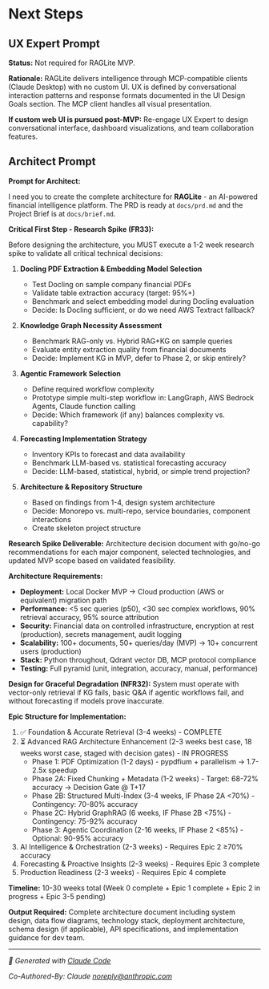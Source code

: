 # Next Steps

## UX Expert Prompt

**Status:** Not required for RAGLite MVP.

**Rationale:** RAGLite delivers intelligence through MCP-compatible clients (Claude Desktop) with no custom UI. UX is defined by conversational interaction patterns and response formats documented in the UI Design Goals section. The MCP client handles all visual presentation.

**If custom web UI is pursued post-MVP:** Re-engage UX Expert to design conversational interface, dashboard visualizations, and team collaboration features.

## Architect Prompt

**Prompt for Architect:**

I need you to create the complete architecture for **RAGLite** - an AI-powered financial intelligence platform. The PRD is ready at `docs/prd.md` and the Project Brief is at `docs/brief.md`.

**Critical First Step - Research Spike (FR33):**

Before designing the architecture, you MUST execute a 1-2 week research spike to validate all critical technical decisions:

1. **Docling PDF Extraction & Embedding Model Selection**
   - Test Docling on sample company financial PDFs
   - Validate table extraction accuracy (target: 95%+)
   - Benchmark and select embedding model during Docling evaluation
   - Decide: Is Docling sufficient, or do we need AWS Textract fallback?

2. **Knowledge Graph Necessity Assessment**
   - Benchmark RAG-only vs. Hybrid RAG+KG on sample queries
   - Evaluate entity extraction quality from financial documents
   - Decide: Implement KG in MVP, defer to Phase 2, or skip entirely?

3. **Agentic Framework Selection**
   - Define required workflow complexity
   - Prototype simple multi-step workflow in: LangGraph, AWS Bedrock Agents, Claude function calling
   - Decide: Which framework (if any) balances complexity vs. capability?

4. **Forecasting Implementation Strategy**
   - Inventory KPIs to forecast and data availability
   - Benchmark LLM-based vs. statistical forecasting accuracy
   - Decide: LLM-based, statistical, hybrid, or simple trend projection?

5. **Architecture & Repository Structure**
   - Based on findings from 1-4, design system architecture
   - Decide: Monorepo vs. multi-repo, service boundaries, component interactions
   - Create skeleton project structure

**Research Spike Deliverable:** Architecture decision document with go/no-go recommendations for each major component, selected technologies, and updated MVP scope based on validated feasibility.

**Architecture Requirements:**

- **Deployment:** Local Docker MVP → Cloud production (AWS or equivalent) migration path
- **Performance:** <5 sec queries (p50), <30 sec complex workflows, 90% retrieval accuracy, 95% source attribution
- **Security:** Financial data on controlled infrastructure, encryption at rest (production), secrets management, audit logging
- **Scalability:** 100+ documents, 50+ queries/day (MVP) → 10+ concurrent users (production)
- **Stack:** Python throughout, Qdrant vector DB, MCP protocol compliance
- **Testing:** Full pyramid (unit, integration, accuracy, manual, performance)

**Design for Graceful Degradation (NFR32):** System must operate with vector-only retrieval if KG fails, basic Q&A if agentic workflows fail, and without forecasting if models prove inaccurate.

**Epic Structure for Implementation:**
1. ✅ Foundation & Accurate Retrieval (3-4 weeks) - COMPLETE
2. ⏳ Advanced RAG Architecture Enhancement (2-3 weeks best case, 18 weeks worst case, staged with decision gates) - IN PROGRESS
   - Phase 1: PDF Optimization (1-2 days) - pypdfium + parallelism → 1.7-2.5x speedup
   - Phase 2A: Fixed Chunking + Metadata (1-2 weeks) - Target: 68-72% accuracy → Decision Gate @ T+17
   - Phase 2B: Structured Multi-Index (3-4 weeks, IF Phase 2A <70%) - Contingency: 70-80% accuracy
   - Phase 2C: Hybrid GraphRAG (6 weeks, IF Phase 2B <75%) - Contingency: 75-92% accuracy
   - Phase 3: Agentic Coordination (2-16 weeks, IF Phase 2 <85%) - Optional: 90-95% accuracy
3. AI Intelligence & Orchestration (2-3 weeks) - Requires Epic 2 ≥70% accuracy
4. Forecasting & Proactive Insights (2-3 weeks) - Requires Epic 3 complete
5. Production Readiness (2-3 weeks) - Requires Epic 4 complete

**Timeline:** 10-30 weeks total (Week 0 complete + Epic 1 complete + Epic 2 in progress + Epic 3-5 pending)

**Output Required:** Complete architecture document including system design, data flow diagrams, technology stack, deployment architecture, schema design (if applicable), API specifications, and implementation guidance for dev team.

---

*🤖 Generated with [Claude Code](https://claude.com/claude-code)*

*Co-Authored-By: Claude <noreply@anthropic.com>*
